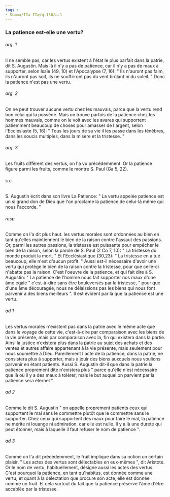 ```yaml
---
tags : 
- Summa/IIa-IIæ/q.136/a.1
---
```


### La patience est-elle une vertu?

###### arg. 1
Il ne semble pas, car les vertus existent à l'état le plus parfait dans la patrie, dit S. Augustin. Mais là il n'y a pas de patience, car il n'y a pas de maux à supporter, selon Isaïe (49, 10) et l'Apocalypse (7, 16): " Ils n'auront pas faim, ils n'auront pas soif, ils ne souffriront pas du vent brûlant ni du soleil. " Donc la patience n'est pas une vertu. 

###### arg. 2
On ne peut trouver aucune vertu chez les mauvais, parce que la vertu rend bon celui qui la possède. Mais on trouve parfois de la patience chez les hommes mauvais, comme on le voit avec les avares qui supportent patiemment beaucoup de choses pour amasser de l'argent, selon l'Ecclésiaste (5, 16): " Tous les jours de sa vie il les passe dans les ténèbres, dans les soucis multiples, dans la misère et la tristesse. " 

###### arg. 3
Les fruits diffèrent des vertus, on l'a vu précédemment. Or la patience figure parmi les fruits, comme le montre S. Paul (Ga 5, 22). 

###### s.c.
S. Augustin écrit dans son livre La Patience: " La vertu appelée patience est un si grand don de Dieu que l'on proclame la patience de celui-là même qui nous l'accorde. " 

###### resp.
Comme on l'a dit plus haut. les vertus morales sont ordonnées au bien en tant qu'elles maintiennent le bien de la raison contre l'assaut des passions. Or, parmi les autres passions, la tristesse est puissante pour empêcher le bien de la raison, selon la parole de S. Paul (2 Co 7, 10): " La tristesse du monde produit la mort. " Et l'Ecclésiastique (30,23): " La tristesse en a tué beaucoup, elle n'est d'aucun profit. " Aussi est-il nécessaire d'avoir une vertu qui protège le bien de la raison contre la tristesse, pour que celle-ci n'abatte pas la raison. C'est l'oeuvre de la patience, et qui fait dire à S. Augustin: " La patience de l'homme nous fait supporter nos maux d'une âme égale " c'est-à-dire sans être bouleversés par la tristesse, " pour que d'une âme découragée, nous ne délaissions pas les biens qui nous font parvenir à des biens meilleurs ". Il est évident par là que la patience est une vertu. 

###### ad 1
Les vertus morales n'existent pas dans la patrie avec le même acte que dans le voyage de cette vie, c'est-à-dire par comparaison avec les biens de la vie présente, mais par comparaison avec la, fin qui existera dans la partie. Ainsi la justice n’existera plus dans la patrie au sujet des achats et des ventes et autres affaire appartenant à la vie présente, mais seulement pour nous soumettre à Dieu. Pareillement l'acte de la patience, dans la patrie, ne consistera plus à supporter, mais à jouir des biens auxquels nous voulions parvenir en étant patients. Aussi S. Augustin dit-il que dans la patrie la patience proprement dite n'existera plus " parce qu'elle n'est nécessaire que là où il y a des maux à tolérer; mais le but auquel on parvient par la patience sera éternel ". 

###### ad 2
Comme le dit S. Augustin " on appelle proprement patients ceux qui supportent le mal sans le commettre plutôt que le commettre sans le supporter. Chez ceux qui supportent des maux pour faire le mal, la patience ne mérite ni louange ni admiration, car elle est nulle. Il y a là une dureté qui peut étonner, mais à laquelle il faut refuser le nom de patience ". 

###### ad 3
Comme on l'a dit précédemment, le fruit implique dans sa notion un certain plaisir. " Les actes des vertus sont délectables en eux-mêmes ", dit Aristote. Or le nom de vertu, habituellement, désigne aussi les actes des vertus. C'est pourquoi la patience, en tant qu'habitus, est donnée comme une vertu; et quant à la délectation que procure son acte, elle est donnée comme un fruit. Et cela surtout du fait que la patience préserve l'âme d'être accablée par la tristesse. 

